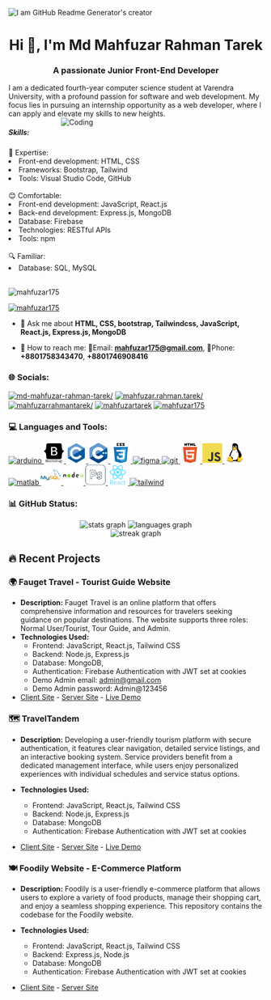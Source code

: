 ![I am GitHub Readme Generator's creator](https://media.licdn.com/dms/image/D5616AQGshvjGScb9HQ/profile-displaybackgroundimage-shrink_350_1400/0/1702103407284?e=1707350400&v=beta&t=8OaIPbdr0hYP9XcdoXVAkvdN6hfdcExcQYz-evJkeKE)

<h1 align="center">Hi 👋, I'm Md Mahfuzar Rahman Tarek</h1>
<h3 align="center">A passionate Junior Front-End Developer</h3>
I am a dedicated fourth-year computer science student at Varendra University, with a profound passion for software and web development. My focus lies in pursuing an internship opportunity as a web developer, where I can apply and elevate my skills to new heights.
<img align="right" alt="Coding" width="400" src="https://cdn.dribbble.com/users/1162077/screenshots/3848914/programmer.gif">
<h5>Skills:</h5>
🌟 Expertise:
  <li>Front-end development: HTML, CSS</li>
  <li>Frameworks: Bootstrap, Tailwind</li> 
  <li>Tools: Visual Studio Code, GitHub</li>
  <br>
😊 Comfortable:
  <li>Front-end development: JavaScript, React.js</li>
  <li>Back-end development: Express.js, MongoDB</li>
  <li>Database: Firebase</li>
  <li>Technologies: RESTful APIs </li>
  <li>Tools: npm</li>
  <br>
🔍 Familiar:
<li>Database: SQL, MySQL</li>
<br>
<p align="left"> <img src="https://komarev.com/ghpvc/?username=mahfuzar175&label=Profile%20views&color=0e75b6&style=flat" alt="mahfuzar175" /> </p>

<p align="left"> <a href="https://github.com/ryo-ma/github-profile-trophy"><img src="https://github-profile-trophy.vercel.app/?username=mahfuzar175" alt="mahfuzar175" /></a> </p>

- 💬 Ask me about **HTML, CSS, bootstrap, Tailwindcss, JavaScript, React.js, Express.js, MongoDB**

- 🤝 How to reach me: 📧Email: **mahfuzar175@gmail.com**, 📱Phone: **+8801758343470**, **+8801746908416**

<h3 align="left">🌐 Socials:</h3>
<p align="left">
<a href="https://linkedin.com/in/md-mahfuzar-rahman-tarek/" target="blank"><img align="center" src="https://raw.githubusercontent.com/rahuldkjain/github-profile-readme-generator/master/src/images/icons/Social/linked-in-alt.svg" alt="md-mahfuzar-rahman-tarek/" height="30" width="40" /></a>
<a href="https://fb.com/mahfuzar.rahman.tarek/" target="blank"><img align="center" src="https://raw.githubusercontent.com/rahuldkjain/github-profile-readme-generator/master/src/images/icons/Social/facebook.svg" alt="mahfuzar.rahman.tarek/" height="30" width="40" /></a>
<a href="https://instagram.com/mahfuzarrahmantarek/" target="blank"><img align="center" src="https://raw.githubusercontent.com/rahuldkjain/github-profile-readme-generator/master/src/images/icons/Social/instagram.svg" alt="mahfuzarrahmantarek/" height="30" width="40" /></a>
<a href="https://twitter.com/mahfuzartarek" target="blank"><img align="center" src="https://raw.githubusercontent.com/rahuldkjain/github-profile-readme-generator/master/src/images/icons/Social/twitter.svg" alt="mahfuzartarek" height="30" width="40" /></a>
<a href="https://www.hackerrank.com/mahfuzar175" target="blank"><img align="center" src="https://raw.githubusercontent.com/rahuldkjain/github-profile-readme-generator/master/src/images/icons/Social/hackerrank.svg" alt="mahfuzar175" height="30" width="40" /></a>
</p>

<h3 align="left">💻 Languages and Tools:</h3>
<p align="left"> <a href="https://www.arduino.cc/" target="_blank" rel="noreferrer"> <img src="https://cdn.worldvectorlogo.com/logos/arduino-1.svg" alt="arduino" width="40" height="40"/> </a> <a href="https://getbootstrap.com" target="_blank" rel="noreferrer"> <img src="https://raw.githubusercontent.com/devicons/devicon/master/icons/bootstrap/bootstrap-plain-wordmark.svg" alt="bootstrap" width="40" height="40"/> </a> <a href="https://www.cprogramming.com/" target="_blank" rel="noreferrer"> <img src="https://raw.githubusercontent.com/devicons/devicon/master/icons/c/c-original.svg" alt="c" width="40" height="40"/> </a> <a href="https://www.w3schools.com/cpp/" target="_blank" rel="noreferrer"> <img src="https://raw.githubusercontent.com/devicons/devicon/master/icons/cplusplus/cplusplus-original.svg" alt="cplusplus" width="40" height="40"/> </a> <a href="https://www.w3schools.com/css/" target="_blank" rel="noreferrer"> <img src="https://raw.githubusercontent.com/devicons/devicon/master/icons/css3/css3-original-wordmark.svg" alt="css3" width="40" height="40"/> </a> <a href="https://www.figma.com/" target="_blank" rel="noreferrer"> <img src="https://www.vectorlogo.zone/logos/figma/figma-icon.svg" alt="figma" width="40" height="40"/> </a> <a href="https://git-scm.com/" target="_blank" rel="noreferrer"> <img src="https://www.vectorlogo.zone/logos/git-scm/git-scm-icon.svg" alt="git" width="40" height="40"/> </a> <a href="https://www.w3.org/html/" target="_blank" rel="noreferrer"> <img src="https://raw.githubusercontent.com/devicons/devicon/master/icons/html5/html5-original-wordmark.svg" alt="html5" width="40" height="40"/> </a> <a href="https://developer.mozilla.org/en-US/docs/Web/JavaScript" target="_blank" rel="noreferrer"> <img src="https://raw.githubusercontent.com/devicons/devicon/master/icons/javascript/javascript-original.svg" alt="javascript" width="40" height="40"/> </a> <a href="https://www.linux.org/" target="_blank" rel="noreferrer"> <img src="https://raw.githubusercontent.com/devicons/devicon/master/icons/linux/linux-original.svg" alt="linux" width="40" height="40"/> </a> <a href="https://www.mathworks.com/" target="_blank" rel="noreferrer"> <img src="https://upload.wikimedia.org/wikipedia/commons/2/21/Matlab_Logo.png" alt="matlab" width="40" height="40"/> </a> <a href="https://www.mysql.com/" target="_blank" rel="noreferrer"> <img src="https://raw.githubusercontent.com/devicons/devicon/master/icons/mysql/mysql-original-wordmark.svg" alt="mysql" width="40" height="40"/> </a> <a href="https://nodejs.org" target="_blank" rel="noreferrer"> <img src="https://raw.githubusercontent.com/devicons/devicon/master/icons/nodejs/nodejs-original-wordmark.svg" alt="nodejs" width="40" height="40"/> </a> <a href="https://www.photoshop.com/en" target="_blank" rel="noreferrer"> <img src="https://raw.githubusercontent.com/devicons/devicon/master/icons/photoshop/photoshop-line.svg" alt="photoshop" width="40" height="40"/> </a> <a href="https://reactjs.org/" target="_blank" rel="noreferrer"> <img src="https://raw.githubusercontent.com/devicons/devicon/master/icons/react/react-original-wordmark.svg" alt="react" width="40" height="40"/> </a> <a href="https://tailwindcss.com/" target="_blank" rel="noreferrer"> <img src="https://www.vectorlogo.zone/logos/tailwindcss/tailwindcss-icon.svg" alt="tailwind" width="40" height="40"/> </a> </p>

<h3 align="left">📊 GitHub Status:</h3>
<div align="center">
  <img src="https://github-readme-stats.vercel.app/api?username=mahfuzar175&hide_title=false&hide_rank=false&show_icons=true&include_all_commits=true&count_private=true&disable_animations=false&&theme=transparent&locale=en&hide_border=false" height="150" alt="stats graph"  />
  <img src="https://github-readme-stats.vercel.app/api/top-langs?username=mahfuzar175&locale=en&hide_title=false&layout=compact&card_width=320&langs_count=5&&theme=transparent&hide_border=false" height="150" alt="languages graph"  />
</div>


<div align="center">
  <img src="https://streak-stats.demolab.com?user=mahfuzar175&locale=en&mode=daily&theme=transparent&hide_border=false&border_radius=5&order=3" height="220" alt="streak graph"  />
</div>


## 🔥 Recent Projects

### 🌍 Fauget Travel - Tourist Guide Website
- **Description:** Fauget Travel is an online platform that offers comprehensive information and resources for travelers seeking guidance on popular destinations. The website supports three roles: Normal User/Tourist, Tour Guide, and Admin.
- **Technologies Used:**
  - Frontend: JavaScript, React.js, Tailwind CSS
  - Backend: Node.js, Express.js
  - Database: MongoDB,
  - Authentication: Firebase Authentication with JWT set at cookies
  - Demo Admin email: admin@gmail.com
  - Demo Admin password: Admin@123456
- [Client Site](https://github.com/programming-hero-web-course1/b8a12-client-side-mahfuzar175) - [Server Site](https://github.com/programming-hero-web-course1/b8a12-server-side-mahfuzar175) - [Live Demo](https://fauget-travel.web.app/)


### 🗺️ TravelTandem

- **Description:** Developing a user-friendly tourism platform with secure authentication, it features clear navigation, detailed service listings, and an interactive booking system. Service providers benefit from a dedicated management interface, while users enjoy personalized experiences with individual schedules and service status options.

- **Technologies Used:**
  - Frontend: JavaScript, React.js, Tailwind CSS
  - Backend: Node.js, Express.js
  - Database: MongoDB
  - Authentication: Firebase Authentication with JWT set at cookies
- [Client Site](https://github.com/Porgramming-Hero-web-course/b8a11-client-side-mahfuzar175) - [Server Site](https://github.com/Porgramming-Hero-web-course/b8a11-server-side-mahfuzar175) - [Live Demo](https://traveltandem-995c1.web.app/)


### 🍽️ Foodily Website - E-Commerce Platform

- **Description:** Foodily is a user-friendly e-commerce platform that allows users to explore a variety of food products, manage their shopping cart, and enjoy a seamless shopping experience. This repository contains the codebase for the Foodily website.
- **Technologies Used:**
  - Frontend: JavaScript, React.js, Tailwind CSS
  - Backend: Express.js, Node.js
  - Database: MongoDB
  - Authentication: Firebase Authentication with JWT set at cookies

- [Client Site](https://github.com/programming-hero-web-course-4/b8a10-brandshop-client-side-mahfuzar175) - [Server Site](https://github.com/programming-hero-web-course-4/b8a10-brandshop-server-side-mahfuzar175) 
